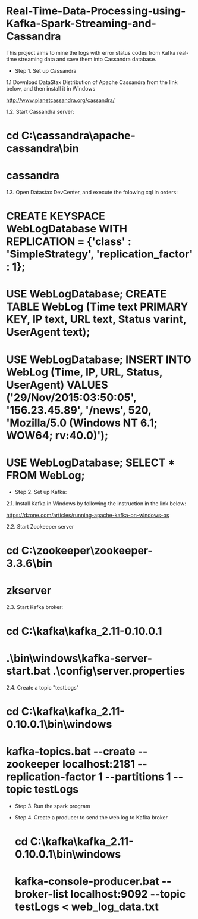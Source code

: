 # Real-Time-Data-Processing-using-Kafka-Spark-Streaming-and-Cassandra
This project aims to mine the logs with error status codes from Kafka real-time streaming data and save them into Cassandra database.

* Step 1. Set up Cassandra

1.1 Download DataStax Distribution of Apache Cassandra from the link below, and then install it in Windows

http://www.planetcassandra.org/cassandra/

1.2. Start Cassandra server:

  # cd C:\cassandra\apache-cassandra\bin

  # cassandra

1.3. Open Datastax DevCenter, and execute the folowing cql in orders:

  # CREATE KEYSPACE WebLogDatabase WITH REPLICATION = {'class' : 'SimpleStrategy', 'replication_factor' : 1};

  # USE WebLogDatabase; CREATE TABLE WebLog (Time text PRIMARY KEY, IP text, URL text, Status varint, UserAgent text);

  # USE WebLogDatabase; INSERT INTO WebLog (Time, IP, URL, Status, UserAgent) VALUES ('29/Nov/2015:03:50:05', '156.23.45.89', '/news', 520, 'Mozilla/5.0 (Windows NT 6.1; WOW64; rv:40.0)');

  # USE WebLogDatabase; SELECT * FROM WebLog;

* Step 2. Set up Kafka: 

2.1. Install Kafka in Windows by following the instruction in the link below:

https://dzone.com/articles/running-apache-kafka-on-windows-os

2.2. Start Zookeeper server

  # cd C:\zookeeper\zookeeper-3.3.6\bin
 
  # zkserver
 
2.3. Start Kafka broker:

 # cd C:\kafka\kafka_2.11-0.10.0.1
 
 # .\bin\windows\kafka-server-start.bat .\config\server.properties
 
2.4. Create a topic "testLogs"

 # cd C:\kafka\kafka_2.11-0.10.0.1\bin\windows
 
 # kafka-topics.bat --create --zookeeper localhost:2181 --replication-factor 1 --partitions 1 --topic testLogs
 
* Step 3. Run the spark program 

* Step 4. Create a producer to send the web log to Kafka broker

  # cd C:\kafka\kafka_2.11-0.10.0.1\bin\windows
 
  # kafka-console-producer.bat --broker-list localhost:9092 --topic testLogs < web_log_data.txt
 

